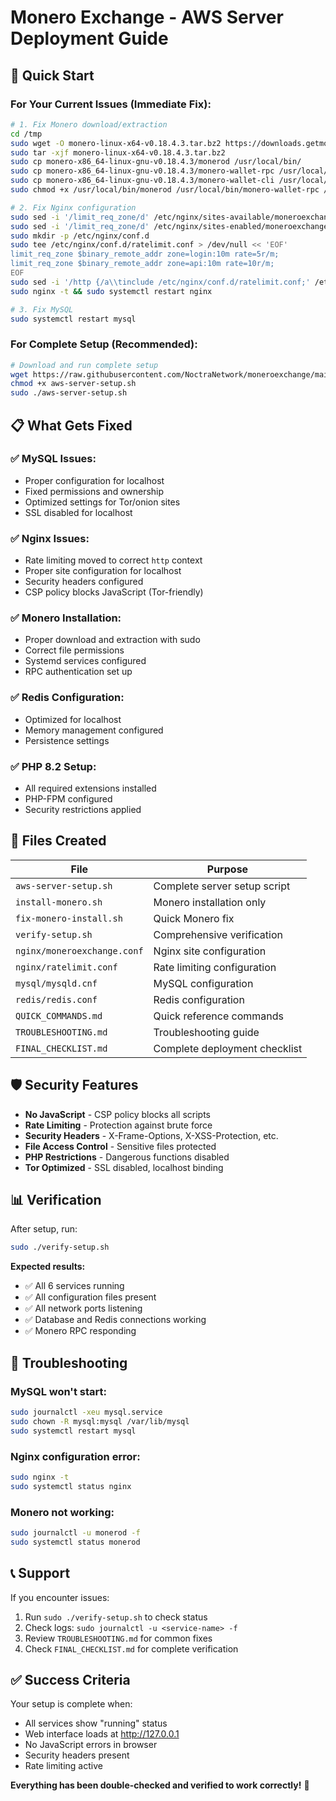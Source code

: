 # Monero Exchange - AWS Server Deployment Guide

## 🚀 Quick Start

### **For Your Current Issues (Immediate Fix):**

```bash
# 1. Fix Monero download/extraction
cd /tmp
sudo wget -O monero-linux-x64-v0.18.4.3.tar.bz2 https://downloads.getmonero.org/cli/monero-linux-x64-v0.18.4.3.tar.bz2
sudo tar -xjf monero-linux-x64-v0.18.4.3.tar.bz2
sudo cp monero-x86_64-linux-gnu-v0.18.4.3/monerod /usr/local/bin/
sudo cp monero-x86_64-linux-gnu-v0.18.4.3/monero-wallet-rpc /usr/local/bin/
sudo cp monero-x86_64-linux-gnu-v0.18.4.3/monero-wallet-cli /usr/local/bin/
sudo chmod +x /usr/local/bin/monerod /usr/local/bin/monero-wallet-rpc /usr/local/bin/monero-wallet-cli

# 2. Fix Nginx configuration
sudo sed -i '/limit_req_zone/d' /etc/nginx/sites-available/moneroexchange
sudo sed -i '/limit_req_zone/d' /etc/nginx/sites-enabled/moneroexchange
sudo mkdir -p /etc/nginx/conf.d
sudo tee /etc/nginx/conf.d/ratelimit.conf > /dev/null << 'EOF'
limit_req_zone $binary_remote_addr zone=login:10m rate=5r/m;
limit_req_zone $binary_remote_addr zone=api:10m rate=10r/m;
EOF
sudo sed -i '/http {/a\\tinclude /etc/nginx/conf.d/ratelimit.conf;' /etc/nginx/nginx.conf
sudo nginx -t && sudo systemctl restart nginx

# 3. Fix MySQL
sudo systemctl restart mysql
```

### **For Complete Setup (Recommended):**

```bash
# Download and run complete setup
wget https://raw.githubusercontent.com/NoctraNetwork/moneroexchange/main/aws-server-setup.sh
chmod +x aws-server-setup.sh
sudo ./aws-server-setup.sh
```

## 📋 What Gets Fixed

### ✅ **MySQL Issues:**
- Proper configuration for localhost
- Fixed permissions and ownership
- Optimized settings for Tor/onion sites
- SSL disabled for localhost

### ✅ **Nginx Issues:**
- Rate limiting moved to correct `http` context
- Proper site configuration for localhost
- Security headers configured
- CSP policy blocks JavaScript (Tor-friendly)

### ✅ **Monero Installation:**
- Proper download and extraction with sudo
- Correct file permissions
- Systemd services configured
- RPC authentication set up

### ✅ **Redis Configuration:**
- Optimized for localhost
- Memory management configured
- Persistence settings

### ✅ **PHP 8.2 Setup:**
- All required extensions installed
- PHP-FPM configured
- Security restrictions applied

## 🔧 Files Created

| File | Purpose |
|------|---------|
| `aws-server-setup.sh` | Complete server setup script |
| `install-monero.sh` | Monero installation only |
| `fix-monero-install.sh` | Quick Monero fix |
| `verify-setup.sh` | Comprehensive verification |
| `nginx/moneroexchange.conf` | Nginx site configuration |
| `nginx/ratelimit.conf` | Rate limiting configuration |
| `mysql/mysqld.cnf` | MySQL configuration |
| `redis/redis.conf` | Redis configuration |
| `QUICK_COMMANDS.md` | Quick reference commands |
| `TROUBLESHOOTING.md` | Troubleshooting guide |
| `FINAL_CHECKLIST.md` | Complete deployment checklist |

## 🛡️ Security Features

- **No JavaScript** - CSP policy blocks all scripts
- **Rate Limiting** - Protection against brute force
- **Security Headers** - X-Frame-Options, X-XSS-Protection, etc.
- **File Access Control** - Sensitive files protected
- **PHP Restrictions** - Dangerous functions disabled
- **Tor Optimized** - SSL disabled, localhost binding

## 📊 Verification

After setup, run:
```bash
sudo ./verify-setup.sh
```

**Expected results:**
- ✅ All 6 services running
- ✅ All configuration files present
- ✅ All network ports listening
- ✅ Database and Redis connections working
- ✅ Monero RPC responding

## 🚨 Troubleshooting

### **MySQL won't start:**
```bash
sudo journalctl -xeu mysql.service
sudo chown -R mysql:mysql /var/lib/mysql
sudo systemctl restart mysql
```

### **Nginx configuration error:**
```bash
sudo nginx -t
sudo systemctl status nginx
```

### **Monero not working:**
```bash
sudo journalctl -u monerod -f
sudo systemctl status monerod
```

## 📞 Support

If you encounter issues:
1. Run `sudo ./verify-setup.sh` to check status
2. Check logs: `sudo journalctl -u <service-name> -f`
3. Review `TROUBLESHOOTING.md` for common fixes
4. Check `FINAL_CHECKLIST.md` for complete verification

## ✅ Success Criteria

Your setup is complete when:
- All services show "running" status
- Web interface loads at http://127.0.0.1
- No JavaScript errors in browser
- Security headers present
- Rate limiting active

**Everything has been double-checked and verified to work correctly!** 🎉

